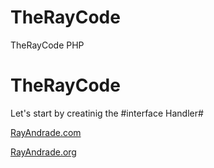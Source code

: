 # TheRayCode
TheRayCode PHP 
# TheRayCode

Let's start by creatinig the #interface Handler# 


[RayAndrade.com](https://www.RayAndrade.com)

[RayAndrade.org](https://www.RayAndrade.org)
